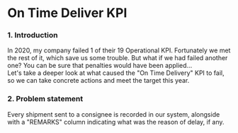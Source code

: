 # On Time Deliver KPI

### 1. Introduction
In 2020, my company failed 1 of their 19 Operational KPI. Fortunately we met the rest of it, which save us some trouble. But what if we had failed another one? You can be sure that penalties would have been applied... <br/>
Let's take a deeper look at what caused the "On Time Delivery" KPI to fail, so we can take concrete actions and meet the target this year.

### 2. Problem statement
Every shipment sent to a consignee is recorded in our system, alongside with a "REMARKS" column indicating what was the reason of delay, if any.

